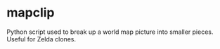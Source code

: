 mapclip
=======

Python script used to break up a world map picture into smaller pieces. Useful for Zelda clones.

